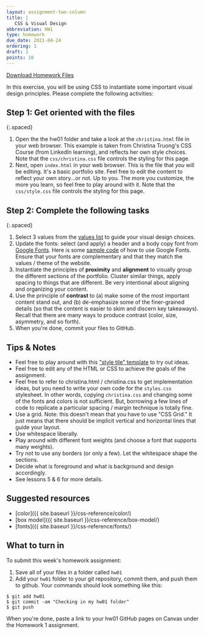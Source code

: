 ```yaml
---
layout: assignment-two-column
title: |
   CSS & Visual Design
abbreviation: HW1
type: homework
due_date: 2021-04-24
ordering: 1
draft: 1
points: 10
---
```

<style>
    .preview-image {
        width: 500px;
        border-radius: 4px;
        border: solid 1px #CCC;
        padding: 5px 10px;
    }
</style>

<a href="/spring2021/course-files/homework/hw01.zip" class="nu-button">Download Homework Files <i class="fas fa-download"></i></a>

In this exercise, you will be using CSS to instantiate some important visual design principles. Please complete the following activities:

## Step 1: Get oriented with the files

{:.spaced}
1. Open the the hw01 folder and take a look at the `christina.html` file in your web browser. This example is taken from Christina Truong's CSS Course (from LinkedIn learning), and reflects her own style choices. Note that the `css/christina.css` file controls the styling for this page.
1.  Next, open `index.html` in your web browser. This is the file that *you* will be editing. It's a basic portfolio site. Feel free to edit the content to reflect your own story...or not. Up to you. The more you customize, the more you learn, so feel free to play around with it. Note that the `css/style.css` file controls the styling for this page.

## Step 2: Complete the following tasks

{:.spaced}
1. Select 3 values from the <a href="https://docs.google.com/document/d/1Vv5tPZ8UjqJNYO9pCp_PQhxHT8qoGY09deKX6uygUFA/edit" target="_blank">values list</a> to guide your visual design choices.
1. Update the fonts: select (and apply) a header and a body copy font from <a href="https://fonts.google.com/" target="_blank">Google Fonts</a>. Here is some <a href="https://codepen.io/vanwars/pen/gOpryzO?editors=0100" target="_blank">sample code</a> of how to use Google Fonts. Ensure that your fonts are complementary and that they match the values / theme of the website.
1. Instantiate the principles of **proximity** and **alignment** to visually group the different sections of the portfolio. Cluster similar things, apply spacing to things that are different. Be very intentional about aligning and organizing your content.
1. Use the principle of **contrast** to (a) make some of the most important content stand out, and (b) de-emphasize some of the finer-grained details (so that the content is easier to skim and discern key takeaways). Recall that there are many ways to produce contrast (color, size, asymmetry, and so forth).
1. When you're done, commit your files to GitHub.

## Tips & Notes
* Feel free to play around with this <a href="https://codepen.io/vanwars/pen/rNVjYBd?editors=1000" target="_blank">"style tile" template</a> to try out ideas.
* Feel free to edit any of the HTML or CSS to achieve the goals of the assignment.
* Feel free to refer to christina.html / christina.css to get implementation ideas, but you need to write your own code for the `styles.css` stylesheet. In other words, copying `christina.css` and changing some of the fonts and colors is not sufficient. But, borrowing a few lines of code to replicate a particular spacing / margin technique is totally fine.
* Use a grid. Note: this doesn't mean that you have to use "CSS Grid." It just means that there should be implicit vertical and horizontal lines that guide your layout.
* Use whitespace liberally.
* Play around with different font weights (and choose a font that supports many weights).
* Try not to use any borders (or only a few). Let the whitespace shape the sections.
* Decide what is foreground and what is background and design accordingly.
* See lessons 5 & 6 for more details.

## Suggested resources
* [color]({{ site.baseurl }}/css-reference/color/)
* [box model]({{ site.baseurl }}/css-reference/box-model/)
* [fonts]({{ site.baseurl }}/css-reference/fonts/)

## What to turn in
To submit this week's homework assignment: 

1. Save all of your files in a folder called `hw01`
2. Add your `hw01` folder to your git repository, commit them, and push them to github. Your commands should look something like this:

```shell
$ git add hw01
$ git commit -am "Checking in my hw01 folder"
$ git push
```

When you're done, paste a link to your hw01 GitHub pages on Canvas under the Homework 1 assignment.